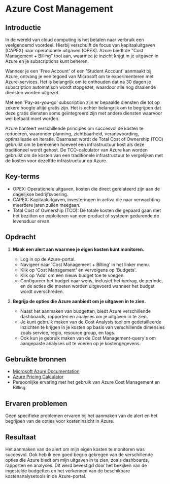 # Azure Cost Management

## Introductie
In de wereld van cloud computing is het betalen naar verbruik een veelgenoemd voordeel. Hierbij verschuift de focus van kapitaaluitgaven (CAPEX) naar operationele uitgaven (OPEX). Azure biedt de "Cost Management + Billing" tool aan, waarmee je inzicht krijgt in je uitgaven in Azure en je subscriptions kunt beheren. 

Wanneer je een 'Free Account' of een 'Student Account' aanmaakt bij Azure, ontvang je een tegoed van Microsoft om te experimenteren met Azure-services. Het is belangrijk om te onthouden dat na 30 dagen je subscription automatisch wordt stopgezet, waardoor alle nog draaiende diensten worden uitgezet.

Met een 'Pay-as-you-go' subscription zijn er bepaalde diensten die tot op zekere hoogte altijd gratis zijn. Het is echter belangrijk om te begrijpen dat deze gratis diensten soms geïntegreerd zijn met andere diensten waarvoor wel betaald moet worden.

Azure hanteert verschillende principes om succesvol de kosten te reduceren, waaronder planning, zichtbaarheid, verantwoording, optimalisatie en iteratie. Daarnaast wordt de Total Cost of Ownership (TCO) gebruikt om te berekenen hoeveel een infrastructuur kost als deze traditioneel wordt gehost. De TCO-calculator van Azure kan worden gebruikt om de kosten van een traditionele infrastructuur te vergelijken met de kosten voor dezelfde infrastructuur op Azure.

## Key-terms
- OPEX: Operationele uitgaven, kosten die direct gerelateerd zijn aan de dagelijkse bedrijfsvoering.
- CAPEX: Kapitaaluitgaven, investeringen in activa die naar verwachting meerdere jaren zullen meegaan.
- Total Cost of Ownership (TCO): De totale kosten die gepaard gaan met het bezitten en exploiteren van een product of systeem gedurende de levensduur ervan.

## Opdracht
1. **Maak een alert aan waarmee je eigen kosten kunt monitoren.**
   - Log in op de Azure-portal.
   - Navigeer naar 'Cost Management + Billing' in het linker menu.
   - Klik op 'Cost Management' en vervolgens op 'Budgets'.
   - Klik op 'Add' om een nieuw budget toe te voegen.
   - Configureer het budget naar wens, inclusief het bedrag, de periode, en de acties die moeten worden uitgevoerd wanneer het budget wordt overschreden.
   
2. **Begrijp de opties die Azure aanbiedt om je uitgaven in te zien.**
   - Naast het aanmaken van budgetten, biedt Azure verschillende dashboards, rapporten en analyses om je uitgaven in te zien.
   - Je kunt gebruik maken van de Cost Analysis tool om gedetailleerde inzichten te krijgen in je kosten op basis van verschillende dimensies zoals service, regio, resource group, en tags.
   - Ook kun je gebruik maken van de Cost Management-query's om aangepaste analyses uit te voeren op je kostengegevens.

## Gebruikte bronnen
- [Microsoft Azure Documentation](https://docs.microsoft.com/en-us/azure/cost-management-billing/)
- [Azure Pricing Calculator](https://azure.microsoft.com/en-us/pricing/calculator/)
- Persoonlijke ervaring met het gebruik van Azure Cost Management en Billing.

## Ervaren problemen
Geen specifieke problemen ervaren bij het aanmaken van de alert en het begrijpen van de opties voor kosteninzicht in Azure.

## Resultaat
Het aanmaken van de alert om mijn eigen kosten te monitoren was succesvol. Ook heb ik een goed begrip gekregen van de verschillende opties die Azure biedt om mijn uitgaven in te zien, zoals dashboards, rapporten en analyses. Dit werd bevestigd door het bekijken van de ingestelde budgetten en het verkennen van de beschikbare kostenanalysetools in de Azure-portal.